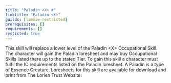 ```yaml
---
title: "Paladin <X> #"
linktitle: "Paladin <X>"
guilds: [lammie-restricted]
prerequisites: []
requirements: []
resticted: true
---
```

This skill will replace a lower level of the Paladin \<X> Occupational Skill. The character will gain the Paladin loresheet and may buy Occupational Skills listed there up to the stated Tier. To gain this skill a character must fulfil the IC requirements listed on the Paladin loresheet. A Paladin is a type of Essence Creature. Loresheets for this skill are available for download and print from The Lorien Trust Website.